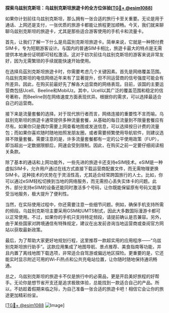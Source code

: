 **探索乌兹别克斯坦：乌兹别克斯坦旅遊卡的全方位体验[[TG💪+ @esim1088](https://t.me/s/esim1088)]**

如果你计划前往乌兹别克斯坦，那么拥有一张合适的旅行卡至关重要。无论是用于通话、上网还是支付，一张优质的旅游卡都能让旅程更加顺畅。今天，我们就来聊聊乌兹别克斯坦的旅遊卡，尤其是那些适合游客使用的手机卡和流量卡。

首先，让我们了解一下什么是烏茲別克斯坦旅遊卡。简单来说，它就是一种预付费SIM卡，专为短期游客设计。与国内的普通SIM卡相比，旅遊卡最大的特点是无需提供本地身份证明即可轻松激活。这对于初次前往乌兹别克斯坦的游客来说非常友好，因为无需繁琐的手续就能快速开始使用。

在选择烏茲別克斯坦旅遊卡时，你需要考虑几个关键因素。首先是网络覆盖范围。乌兹别克斯坦的电信网络近年来有了显著提升，但不同运营商的信号强度可能会有所差异。因此，在购买前最好先了解各大运营商的网络表现。目前，该国的主要运营商包括Ucell、Beeline和MobiUz。其中，Ucell以其广泛的覆盖范围和稳定的信号著称，而Beeline则在网络速度方面表现优异。根据你的需求，可以选择最适合自己的运营商。

接下来是流量套餐的选择。对于现代旅行者而言，网络连接的重要性不言而喻。乌兹别克斯坦的旅遊卡通常提供多种流量套餐，从基础的每日流量到不限量套餐应有尽有。如果你只是偶尔需要上网查看地图或发送信息，可以选择按日计费的流量包；而如果你喜欢随时随地拍照发朋友圈，或者需要频繁使用导航软件，则建议选择不限量套餐。需要注意的是，许多流量套餐都有一定的公平使用政策（FUP），即当超出一定数据限额后，网速会受到限制。因此，在购买之前一定要仔细阅读相关条款。

除了基本的通话和上网功能外，一些先进的旅遊卡还支持eSIM技术。eSIM是一种虚拟SIM卡，允许用户通过在线方式直接下载运营商配置文件，而无需物理更换SIM卡。这种技术的优势在于灵活性高，尤其适合经常跨国旅行的人士。比如，你可以通过eSIM轻松切换到当地的网络服务，而无需担心丢失实体卡的问题。此外，部分支持eSIM的设备还能同时激活多个号码，让你既能保留原有号码又能享受当地服务，极大提升了便利性。

当然，在实际使用过程中，你还需要注意一些细节问题。例如，确保手机支持所需的频段。乌兹别克斯坦主要采用GSM和UMTS制式，因此大多数国际漫游卡都可以正常使用。不过，如果你的手机只支持特定频段，请提前确认是否兼容。另外，由于某些国家对跨境通信有特殊规定，建议在出发前咨询当地运营商或查阅官方网站以获取最新政策。

最后，为了帮助大家更好地规划行程，这里推荐一款超实用的应用程序——“乌兹别克斯坦旅行助手”。这款应用集成了地图导航、景点推荐、美食指南等功能，并且内置了离线地图下载选项，非常适合自驾游或偏远地区探险。更重要的是，它还能实时显示附近可用的Wi-Fi热点和公共充电站位置，让你随时随地保持通讯畅通。

总之，乌兹别克斯坦的旅遊卡不仅是旅行中的必需品，更是开启美好旅程的好帮手。无论你是想节省开支还是追求极致体验，总能找到一款适合自己的产品。所以，不妨趁着假期来临之际，为自己准备一张合适的旅遊卡吧！相信它会让你的旅途更加精彩纷呈。

[[TG💪+ @esim1088](https://t.me/s/esim1088) ![Image](https://i.postimg.cc/4NQfJmqS/Snipaste-2025-05-13-00-14-12.png)]